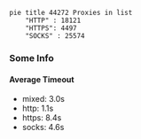 
```mermaid
pie title 44272 Proxies in list
    "HTTP" : 18121
    "HTTPS": 4497
    "SOCKS" : 25574
```

### Some Info
#### Average Timeout

- mixed: 3.0s
- http: 1.1s
- https: 8.4s
- socks: 4.6s
